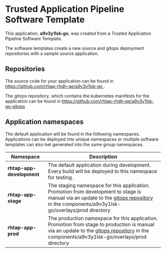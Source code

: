 # Trusted Application Pipeline Software Template

This application, **a9v3y1lsk-go**, was created from a Trusted Application Pipeline Software Template.

The software templates create a new source and gitops deployment repositories with a sample source application. 

## Repositories

The source code for your application can be found in [https://github.com/rhtap-rhdh-qe/a9v3y1lsk-go ](https://github.com/rhtap-rhdh-qe/a9v3y1lsk-go ).
 
The gitops repository, which contains the kubernetes manifests for the application can be found in 
[https://github.com/rhtap-rhdh-qe/a9v3y1lsk-go-gitops ](https://github.com/rhtap-rhdh-qe/a9v3y1lsk-go-gitops ) 

## Application namespaces 

The default application will be found in the following namespaces. Applications can be deployed into unique namespaces or multiple software templates can also bet generated into the same group namespaces.  

|  Namespace   |  Description   |  
| -------- | -------- |   
| **rhtap-app-development** | The default application during development. Every build will be deployed to this namespace for testing. | 
| **rhtap-app-stage** | The staging namespace for this application. Promotion from development to stage is manual via an update to the [gitops repository](https://github.com/rhtap-rhdh-qe/a9v3y1lsk-go-gitops ) in the components/a9v3y1lsk-go/overlays/prod directory |  
| **rhtap-app-prod** | The production namespace for this application. Promotion from stage to production is manual via an update to the [gitops repository](https://github.com/rhtap-rhdh-qe/a9v3y1lsk-go-gitops ) in the components/a9v3y1lsk-go/overlays/prod directory | 